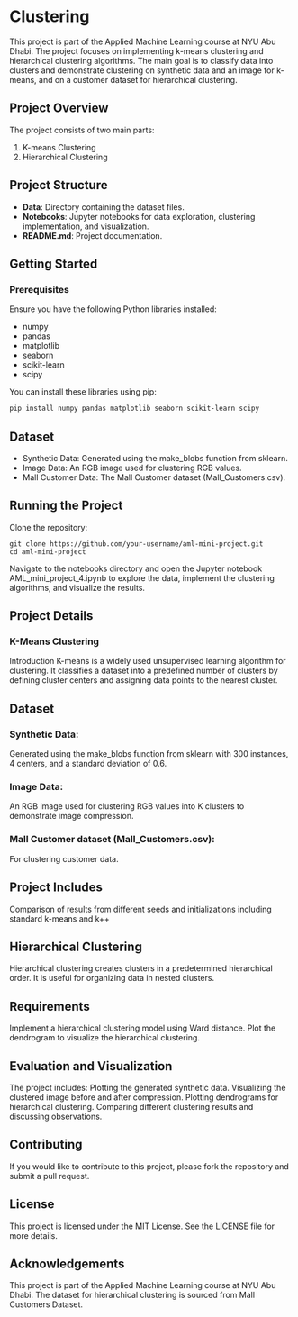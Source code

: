 # Clustering

This project is part of the Applied Machine Learning course at NYU Abu Dhabi. The project focuses on implementing k-means clustering and hierarchical clustering algorithms. The main goal is to classify data into clusters and demonstrate clustering on synthetic data and an image for k-means, and on a customer dataset for hierarchical clustering.

## Project Overview

The project consists of two main parts:
1. K-means Clustering
2. Hierarchical Clustering

## Project Structure

- **Data**: Directory containing the dataset files.
- **Notebooks**: Jupyter notebooks for data exploration, clustering implementation, and visualization.
- **README.md**: Project documentation.

## Getting Started

### Prerequisites

Ensure you have the following Python libraries installed:
- numpy
- pandas
- matplotlib
- seaborn
- scikit-learn
- scipy

You can install these libraries using pip:

```sh
pip install numpy pandas matplotlib seaborn scikit-learn scipy
```

## Dataset
- Synthetic Data: Generated using the make_blobs function from sklearn.
- Image Data: An RGB image used for clustering RGB values.
- Mall Customer Data: The Mall Customer dataset (Mall_Customers.csv).

## Running the Project

Clone the repository:

```
git clone https://github.com/your-username/aml-mini-project.git
cd aml-mini-project
```

Navigate to the notebooks directory and open the Jupyter notebook AML_mini_project_4.ipynb to explore the data, implement the clustering algorithms, and visualize the results.

## Project Details
### K-Means Clustering
Introduction
K-means is a widely used unsupervised learning algorithm for clustering. It classifies a dataset into a predefined number of clusters by defining cluster centers and assigning data points to the nearest cluster.

## Dataset
### Synthetic Data: 
Generated using the make_blobs function from sklearn with 300 instances, 4 centers, and a standard deviation of 0.6.
### Image Data: 
An RGB image used for clustering RGB values into K clusters to demonstrate image compression.
### Mall Customer dataset (Mall_Customers.csv): 
For clustering customer data.

## Project Includes
Comparison of results from different seeds and initializations including standard k-means and k++

## Hierarchical Clustering
Hierarchical clustering creates clusters in a predetermined hierarchical order. It is useful for organizing data in nested clusters.


## Requirements
Implement a hierarchical clustering model using Ward distance.
Plot the dendrogram to visualize the hierarchical clustering.

## Evaluation and Visualization
The project includes:
Plotting the generated synthetic data.
Visualizing the clustered image before and after compression.
Plotting dendrograms for hierarchical clustering.
Comparing different clustering results and discussing observations.

## Contributing
If you would like to contribute to this project, please fork the repository and submit a pull request.

## License
This project is licensed under the MIT License. See the LICENSE file for more details.

## Acknowledgements
This project is part of the Applied Machine Learning course at NYU Abu Dhabi.
The dataset for hierarchical clustering is sourced from Mall Customers Dataset.
